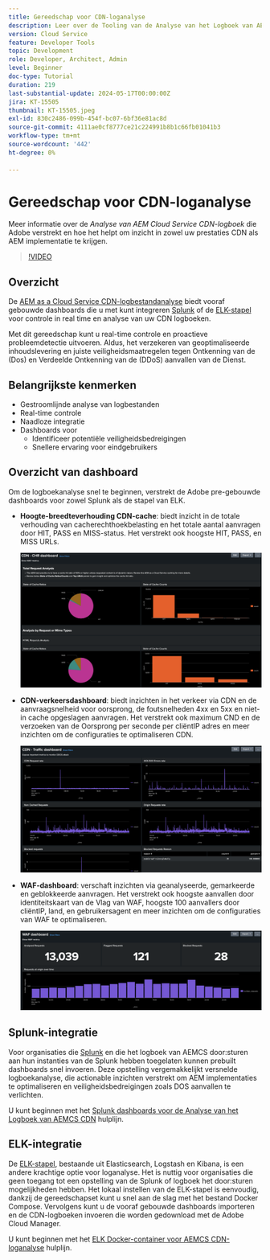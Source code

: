 ```yaml
---
title: Gereedschap voor CDN-loganalyse
description: Leer over de Tooling van de Analyse van het Logboek van AEM Cloud Service CDN die de Adobe verstrekt en hoe het helpt om inzicht in zowel uw prestaties CDN als AEM implementatie te krijgen.
version: Cloud Service
feature: Developer Tools
topic: Development
role: Developer, Architect, Admin
level: Beginner
doc-type: Tutorial
duration: 219
last-substantial-update: 2024-05-17T00:00:00Z
jira: KT-15505
thumbnail: KT-15505.jpeg
exl-id: 830c2486-099b-454f-bc07-6bf36e81ac8d
source-git-commit: 4111ae0cf8777ce21c224991b8b1c66fb01041b3
workflow-type: tm+mt
source-wordcount: '442'
ht-degree: 0%

---
```


# Gereedschap voor CDN-loganalyse

Meer informatie over de _Analyse van AEM Cloud Service CDN-logboek_ die Adobe verstrekt en hoe het helpt om inzicht in zowel uw prestaties CDN als AEM implementatie te krijgen.
 
>[!VIDEO](https://video.tv.adobe.com/v/3429177?quality=12&learn=on)

## Overzicht

De [AEM as a Cloud Service CDN-logbestandanalyse](https://github.com/adobe/AEMCS-CDN-Log-Analysis-Tooling) biedt vooraf gebouwde dashboards die u met kunt integreren [Splunk](https://www.splunk.com/en_us/products/observability-cloud.html) of de [ELK-stapel](https://www.elastic.co/elastic-stack) voor controle in real time en analyse van uw CDN logboeken.

Met dit gereedschap kunt u real-time controle en proactieve probleemdetectie uitvoeren. Aldus, het verzekeren van geoptimaliseerde inhoudslevering en juiste veiligheidsmaatregelen tegen Ontkenning van de (Dos) en Verdeelde Ontkenning van de (DDoS) aanvallen van de Dienst.

## Belangrijkste kenmerken

- Gestroomlijnde analyse van logbestanden
- Real-time controle
- Naadloze integratie
- Dashboards voor
   - Identificeer potentiële veiligheidsbedreigingen
   - Snellere ervaring voor eindgebruikers

## Overzicht van dashboard

Om de logboekanalyse snel te beginnen, verstrekt de Adobe pre-gebouwde dashboards voor zowel Splunk als de stapel van ELK.

- **Hoogte-breedteverhouding CDN-cache**: biedt inzicht in de totale verhouding van cacherechthoekbelasting en het totale aantal aanvragen door HIT, PASS en MISS-status. Het verstrekt ook hoogste HIT, PASS, en MISS URLs.

  ![Hoogte-breedteverhouding CDN-cache](assets/CHR-dashboard.png)

- **CDN-verkeersdashboard**: biedt inzichten in het verkeer via CDN en de aanvraagsnelheid voor oorsprong, de foutsnelheden 4xx en 5xx en niet-in cache opgeslagen aanvragen. Het verstrekt ook maximum CND en de verzoeken van de Oorsprong per seconde per cliëntIP adres en meer inzichten om de configuraties te optimaliseren CDN.

  ![CDN-verkeersdashboard](assets/Traffic-dashboard.png)

- **WAF-dashboard**: verschaft inzichten via geanalyseerde, gemarkeerde en geblokkeerde aanvragen. Het verstrekt ook hoogste aanvallen door identiteitskaart van de Vlag van WAF, hoogste 100 aanvallers door cliëntIP, land, en gebruikersagent en meer inzichten om de configuraties van WAF te optimaliseren.

  ![WAF-dashboard](assets/WAF-Dashboard.png)

## Splunk-integratie

Voor organisaties die [Splunk](https://www.splunk.com/en_us/products/observability-cloud.html) en die het logboek van AEMCS door:sturen aan hun instanties van de Splunk hebben toegelaten kunnen prebuilt dashboards snel invoeren. Deze opstelling vergemakkelijkt versnelde logboekanalyse, die actionable inzichten verstrekt om AEM implementaties te optimaliseren en veiligheidsbedreigingen zoals DOS aanvallen te verlichten.

U kunt beginnen met het [Splunk dashboards voor de Analyse van het Logboek van AEMCS CDN](https://github.com/adobe/AEMCS-CDN-Log-Analysis-Tooling/blob/main/Splunk/README.md#splunk-dashboards-for-aemcs-cdn-log-analysis) hulplijn.


## ELK-integratie

De [ELK-stapel](https://www.elastic.co/elastic-stack), bestaande uit Elasticsearch, Logstash en Kibana, is een andere krachtige optie voor loganalyse. Het is nuttig voor organisaties die geen toegang tot een opstelling van de Splunk of logboek het door:sturen mogelijkheden hebben. Het lokaal instellen van de ELK-stapel is eenvoudig, dankzij de gereedschapset kunt u snel aan de slag met het bestand Docker Compose. Vervolgens kunt u de vooraf gebouwde dashboards importeren en de CDN-logboeken invoeren die worden gedownload met de Adobe Cloud Manager.

U kunt beginnen met het [ELK Docker-container voor AEMCS CDN-loganalyse](https://github.com/adobe/AEMCS-CDN-Log-Analysis-Tooling/blob/main/ELK/README.md#elk-docker-container-for-aemcs-cdn-log-analysis) hulplijn.
